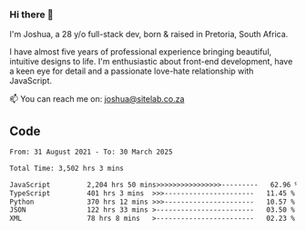 ### Hi there 👋

I'm Joshua, a 28 y/o full-stack dev, born & raised in Pretoria, South Africa. 

I have almost five years of professional experience bringing beautiful, intuitive designs to life. I'm enthusiastic about front-end development, have a keen eye for detail and a passionate love-hate relationship with JavaScript.

📫 You can reach me on: joshua@sitelab.co.za

## **Code**

<!--START_SECTION:waka-->

```txt
From: 31 August 2021 - To: 30 March 2025

Total Time: 3,502 hrs 3 mins

JavaScript         2,204 hrs 50 mins>>>>>>>>>>>>>>>>---------   62.96 %
TypeScript         401 hrs 3 mins  >>>----------------------   11.45 %
Python             370 hrs 12 mins >>>----------------------   10.57 %
JSON               122 hrs 33 mins >------------------------   03.50 %
XML                78 hrs 8 mins   >------------------------   02.23 %
```

<!--END_SECTION:waka-->
